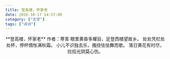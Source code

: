 ```yaml
---
title: 登高楼，怀家老
date: 2016-10-17 14:57:00
category: ["文学"]
tags: ["诗词"]
---
```


<center>
**登高楼，怀家老**
作者：寒青
<!--more-->
眼里黄昏多耀目，足登西楼望故乡。
处处凭栏处处杯，停杯惆怅满秋霜。
小儿不识独去乐，搔挠怯怯舞而歌。
落日黄花有时尽，捡拾光阴莫心伤。
</center>